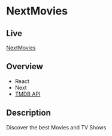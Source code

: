 # NextMovies

## Live

[NextMovies](https://nextmovies-theta.vercel.app )

## Overview

- React
- Next
- [TMDB API](https://developers.themoviedb.org/3/getting-started/introduction)

## Description

Discover the best Movies and TV Shows
